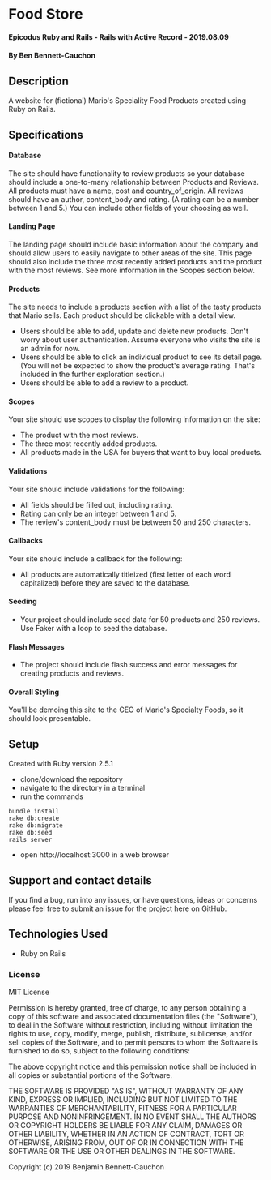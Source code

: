 # Food Store

#### Epicodus Ruby and Rails - Rails with Active Record - 2019.08.09

#### By Ben Bennett-Cauchon

## Description

A website for (fictional) Mario's Speciality Food Products created using Ruby on Rails.

## Specifications

#### Database
The site should have functionality to review products so your database should include a one-to-many relationship between Products and Reviews. All products must have a name, cost and country_of_origin. All reviews should have an author, content_body and rating. (A rating can be a number between 1 and 5.) You can include other fields of your choosing as well.

#### Landing Page
The landing page should include basic information about the company and should allow users to easily navigate to other areas of the site. This page should also include the three most recently added products and the product with the most reviews. See more information in the Scopes section below.

#### Products
The site needs to include a products section with a list of the tasty products that Mario sells. Each product should be clickable with a detail view.

* Users should be able to add, update and delete new products. Don't worry about user authentication. Assume everyone who visits the site is an admin for now.
* Users should be able to click an individual product to see its detail page. (You will not be expected to show the product's average rating. That's included in the further exploration section.)
* Users should be able to add a review to a product.

#### Scopes
Your site should use scopes to display the following information on the site:

* The product with the most reviews.
* The three most recently added products.
* All products made in the USA for buyers that want to buy local products.

#### Validations
Your site should include validations for the following:

* All fields should be filled out, including rating.
* Rating can only be an integer between 1 and 5.
* The review's content_body must be between 50 and 250 characters.

#### Callbacks
Your site should include a callback for the following:
* All products are automatically titleized (first letter of each word capitalized) before they are saved to the database.

#### Seeding
* Your project should include seed data for 50 products and 250 reviews. Use Faker with a loop to seed the database.

#### Flash Messages
* The project should include flash success and error messages for creating products and reviews.

#### Overall Styling
You'll be demoing this site to the CEO of Mario's Specialty Foods, so it should look presentable.

## Setup

Created with Ruby version 2.5.1
* clone/download the repository
* navigate to the directory in a terminal
* run the commands
```
bundle install
rake db:create
rake db:migrate
rake db:seed
rails server
```
* open http://localhost:3000 in a web browser

## Support and contact details

If you find a bug, run into any issues, or have questions, ideas or concerns please feel free to submit an issue for the project here on GitHub.

## Technologies Used

* Ruby on Rails

### License

MIT License

Permission is hereby granted, free of charge, to any person obtaining a copy of this software and associated documentation files (the "Software"), to deal in the Software without restriction, including without limitation the rights to use, copy, modify, merge, publish, distribute, sublicense, and/or sell copies of the Software, and to permit persons to whom the Software is furnished to do so, subject to the following conditions:

The above copyright notice and this permission notice shall be included in all copies or substantial portions of the Software.

THE SOFTWARE IS PROVIDED "AS IS", WITHOUT WARRANTY OF ANY KIND, EXPRESS OR IMPLIED, INCLUDING BUT NOT LIMITED TO THE WARRANTIES OF MERCHANTABILITY, FITNESS FOR A PARTICULAR PURPOSE AND NONINFRINGEMENT. IN NO EVENT SHALL THE AUTHORS OR COPYRIGHT HOLDERS BE LIABLE FOR ANY CLAIM, DAMAGES OR OTHER LIABILITY, WHETHER IN AN ACTION OF CONTRACT, TORT OR OTHERWISE, ARISING FROM, OUT OF OR IN CONNECTION WITH THE SOFTWARE OR THE USE OR OTHER DEALINGS IN THE SOFTWARE.

Copyright (c) 2019 Benjamin Bennett-Cauchon
